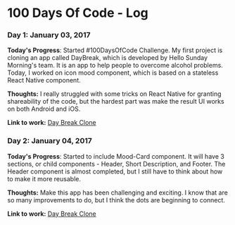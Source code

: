 # 100 Days Of Code - Log

### Day 1: January 03, 2017


**Today's Progress**: Started #100DaysOfCode Challenge. My first project is cloning an app called DayBreak, which is developed by Hello Sunday Morning's team. It is an app to help people to overcome alcohol problems. Today, I worked on icon mood component, which is based on a stateless React Native component.

**Thoughts:** I really struggled with some tricks on React Native for granting shareability of the code, but the hardest part was make the result UI works on both Android and iOS.

**Link to work:** [Day Break Clone](https://github.com/adetime/day-break-clone)


### Day 2: January 04, 2017


**Today's Progress**: Started to include Mood-Card component. It will have 3 sections, or child components - Header, Short Description, and Footer. The Header component is almost completed, but I still have to think about how to make it more reusable.

**Thoughts:** Make this app has been challenging and exciting. I know that are so many improvements to do, but I think the dots are beginning to connect.   

**Link to work:** [Day Break Clone](https://github.com/adetime/day-break-clone)
